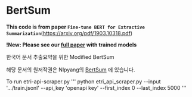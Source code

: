 # BertSum

**This code is from paper `Fine-tune BERT for Extractive Summarization`**(https://arxiv.org/pdf/1903.10318.pdf)

**!New: Please see our [full paper](https://arxiv.org/abs/1908.08345) with trained models**

한국어 문서 추출요약을 위한 Modified BertSum

해당 문서의 원저작권은 Nlpyang의 [BertSum](https://github.com/nlpyang/BertSum) 에 있습니다.

To run etri-api-scraper.py
'''
python etri_api_scraper.py --input '.../train.jsonl' --api_key 'openapi key' --first_index 0 --last_index 5000
'''


